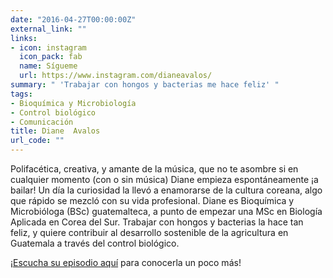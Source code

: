 ```yaml
---
date: "2016-04-27T00:00:00Z"
external_link: ""
links:
- icon: instagram
  icon_pack: fab
  name: Sígueme
  url: https://www.instagram.com/dianeavalos/
summary: " 'Trabajar con hongos y bacterias me hace feliz' "
tags:
- Bioquímica y Microbiología
- Control biológico
- Comunicación
title: Diane  Avalos
url_code: ""
---
```


Polifacética, creativa, y amante de la música, que no te asombre si en cualquier momento (con o sin música) Diane empieza espontáneamente ¡a bailar! Un día la curiosidad la llevó a enamorarse de la cultura coreana, algo que rápido se mezcló con su vida profesional. Diane es Bioquímica y Microbióloga (BSc) guatemalteca, a punto de empezar una MSc en Biología Aplicada en Corea del Sur. Trabajar con hongos y bacterias la hace tan feliz, y quiere contribuir al desarrollo sostenible de la agricultura en Guatemala a través del control biológico.

¡[Escucha su episodio aquí](https://epistemas.netlify.app/post/e1dianeavalos/) para conocerla un poco más!
